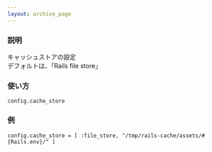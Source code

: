 ```yaml
---
layout: archive_page
---
```

### 説明
キャッシュストアの設定  
デフォルトは、「Rails file store」

### 使い方
    config.cache_store

### 例
    config.cache_store = [ :file_store, "/tmp/rails-cache/assets/#{Rails.env}/" ]